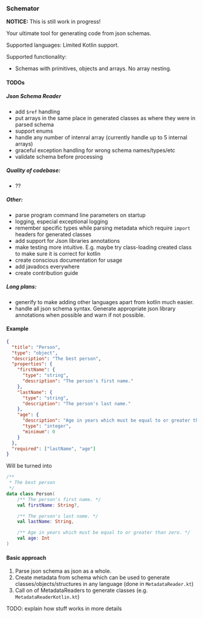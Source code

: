 ### Schemator

**NOTICE:** This is still work in progress!

Your ultimate tool for generating code from json schemas. 

Supported languages: Limited Kotlin support.

Supported functionality:
- Schemas with primitives, objects and arrays. No array nesting. 

#### TODOs

##### Json Schema Reader
 
- add `$ref` handling
- put arrays in the same place in generated classes as where they were in parsed schema
- support enums
- handle any number of intenral array (currently handle up to 5 internal arrays)
- graceful exception handling for wrong schema names/types/etc
- validate schema before processing

##### Quality of codebase:
- ??

##### Other:
- parse program command line parameters on startup
- logging, especial exceptional logging 
- remember specific types while parsing metadata which require `import` headers for generated classes
- add support for Json libraries annotations
- make testing more intuitive. E.g. maybe try class-loading created class to make sure it is correct for kotlin
- create conscious documentation for usage
- add javadocs everywhere
- create contribution guide

##### Long plans: 
- generify to make adding other languages apart from kotlin much easier.
- handle all json schema syntax. Generate appropriate json library annotations when possible and warn if not possible.


#### Example

```json
{
  "title": "Person",
  "type": "object",
  "description": "The best person",
  "properties": {
    "firstName": {
      "type": "string",
      "description": "The person's first name."
    },
    "lastName": {
      "type": "string",
      "description": "The person's last name."
    },
    "age": {
      "description": "Age in years which must be equal to or greater than zero.",
      "type": "integer",
      "minimum": 0
    }
  },
  "required": ["lastName", "age"]
}
```

Will be turned into 

```kotlin
/**
 * The best person
 */
data class Person(
    /** The person's first name. */
    val firstName: String?,

    /** The person's last name. */
    val lastName: String,

    /** Age in years which must be equal to or greater than zero. */
    val age: Int
)
```

#### Basic approach

1. Parse json schema as json as a whole.
2. Create metadata from schema which can be used to generate classes/objects/structures in any language (done in `MetadataReader.kt`)
3. Call on of MetadataReaders to generate classes (e.g. `MetadataReaderKotlin.kt`)

TODO: explain how stuff works in more details 
